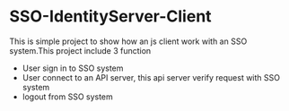 # SSO-IdentityServer-Client
This is simple project to show how an js client work with an SSO system.This project include 3 function
- User sign in to SSO system
- User connect to an API server, this api server verify request with SSO system
- logout from SSO system
